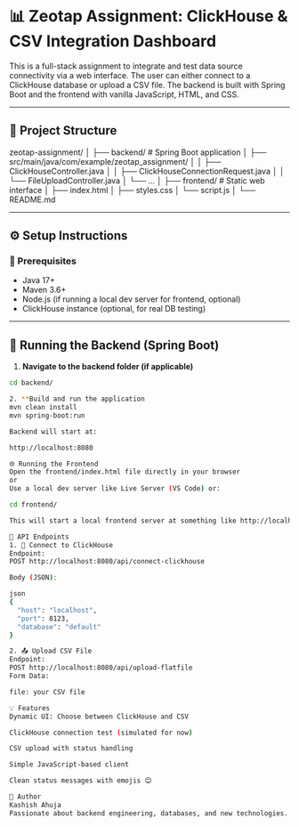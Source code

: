 # 📊 Zeotap Assignment: ClickHouse & CSV Integration Dashboard

This is a full-stack assignment to integrate and test data source connectivity via a web interface. The user can either connect to a ClickHouse database or upload a CSV file. The backend is built with Spring Boot and the frontend with vanilla JavaScript, HTML, and CSS.

---

## 📁 Project Structure

zeotap-assignment/ │ ├── backend/ # Spring Boot application │ ├── src/main/java/com/example/zeotap_assignment/ │ │ ├── ClickHouseController.java │ │ ├── ClickHouseConnectionRequest.java │ │ └── FileUploadController.java │ └── ... │ ├── frontend/ # Static web interface │ ├── index.html │ ├── styles.css │ └── script.js │ └── README.md


---

## ⚙️ Setup Instructions

### 🧱 Prerequisites

- Java 17+
- Maven 3.6+
- Node.js (if running a local dev server for frontend, optional)
- ClickHouse instance (optional, for real DB testing)

---

## 🚀 Running the Backend (Spring Boot)

1. **Navigate to the backend folder (if applicable)**

```bash
cd backend/

2. **Build and run the application
mvn clean install
mvn spring-boot:run

Backend will start at:

http://localhost:8080

🌐 Running the Frontend
Open the frontend/index.html file directly in your browser
or
Use a local dev server like Live Server (VS Code) or:

cd frontend/

This will start a local frontend server at something like http://localhost:3000

🔁 API Endpoints
1. 📡 Connect to ClickHouse
Endpoint:
POST http://localhost:8080/api/connect-clickhouse

Body (JSON):

json
{
  "host": "localhost",
  "port": 8123,
  "database": "default"
}

2. 📤 Upload CSV File
Endpoint:
POST http://localhost:8080/api/upload-flatfile
Form Data:

file: your CSV file

💡 Features
Dynamic UI: Choose between ClickHouse and CSV

ClickHouse connection test (simulated for now)

CSV upload with status handling

Simple JavaScript-based client

Clean status messages with emojis 😊

🙌 Author
Kashish Ahuja
Passionate about backend engineering, databases, and new technologies.
